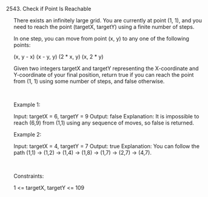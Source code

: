 2543. Check if Point Is Reachable

There exists an infinitely large grid. You are currently at point (1, 1), and you need to reach the point (targetX, targetY) using a finite number of steps.

In one step, you can move from point (x, y) to any one of the following points:

(x, y - x)
(x - y, y)
(2 * x, y)
(x, 2 * y)

Given two integers targetX and targetY representing the X-coordinate and Y-coordinate of your final position, return true if you can reach the point from (1, 1) using some number of steps, and false otherwise.

 

Example 1:

Input: targetX = 6, targetY = 9
Output: false
Explanation: It is impossible to reach (6,9) from (1,1) using any sequence of moves, so false is returned.


Example 2:

Input: targetX = 4, targetY = 7
Output: true
Explanation: You can follow the path (1,1) -> (1,2) -> (1,4) -> (1,8) -> (1,7) -> (2,7) -> (4,7).


 

Constraints:

1 <= targetX, targetY <= 109